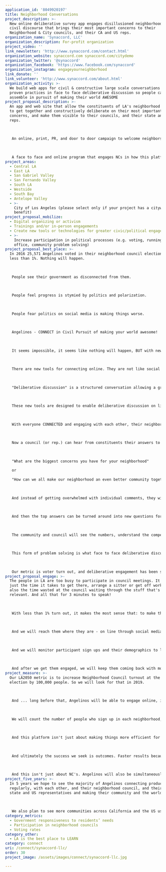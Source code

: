 ```yaml
---
application_id: '8049920197'
title: Neighborhood Conversations
project_description: >-
  New online deliberative survey app engages disillusioned neighborhoods in
  civil discourse that brings their most important concerns to their
  Neighborhood & City councils, and their CA and US reps.
organization_name: 'Synaccord, LLC'
organization_description: For-profit organization
project_video: ''
link_newsletter: 'http://www.synaccord.com/contact.html'
organization_website: synaccord.com synaccord.com/citydemo
organization_twitter: '@synaccord'
organization_facebook: 'https://www.facebook.com/synaccord'
organization_instagram: engageyourneighborhood
link_donate: ''
link_volunteer: 'http://www.synaccord.com/about.html'
organization_activity: >-
  We build web apps for civil & constructive large scale conversations based on
  proven practices in face to face deliberative discussion so people can
  assemble in pursuit of making their world AWESOME
project_proposal_description: >-
  An app and web site that allow the constituents of LA's neighborhood councils
  to get together and constructively deliberate on their most important
  concerns, and make them visible to their councils, and their state and US
  reps.
   
   
   
   An online, print, PR, and door to door campaign to welcome neighbors to the platform.
   
   
   
   A face to face and online program that engages NCs in how this platform helps them efficiently engage with large numbers of constituents and build trust without being overwhelmed.
project_areas:
  - Central LA
  - East LA
  - San Gabriel Valley
  - San Fernando Valley
  - South LA
  - Westside
  - South Bay
  - Antelope Valley
  - >-
    City of Los Angeles (please select only if your project has a citywide
    benefit)
project_proposal_mobilize:
  - Digital organizing or activism
  - Trainings and/or in-person engagements
  - Create new tools or technologies for greater civic/political engagement
  - >-
    Increase participation in political processes (e.g. voting, running for
    office, community problem solving)
project_proposal_best_place: >-
  In 2016 25,571 Angelinos voted in their neighborhood council elections. That's
  less than 1%. Nothing will happen.
   
   
   
   People see their government as disconnected from them.
   
   
   
   People feel progress is stymied by politics and polarization.
   
   
   
   People fear politics on social media is making things worse.
   
   
   
   Angelinos - CONNECT in Civil Pursuit of making your world awesome! 
   
   
   
   It seems impossible, it seems like nothing will happen, BUT with new tools for connecting, your participation, and a big LA2050 campaign to welcome everyone, LA is going to be awesome! 
   
   
   
   There are new tools for connecting online. They are not like social media, they are based on time tested best practices of face to face deliberative discussion. 
   
   
   
   "Deliberative discussion" is a structured conversation allowing a group of people to receive and exchange information, to critically examine an issue, and voice their conclusions in a way which will inform decision making. 
   
   
   
   These new tools are designed to enable deliberative discussion on line, like a professional facilitator would in person. They make it possible for people, who may disagree, to collaborate in investigation of the issues they confront, to understand the many concerns involved, to be heard and counted, and once in a while to find a new idea that no one had thought of before. And online, very large numbers of people can participate. 
   
   
   
   With everyone CONNECTED and engaging with each other, their neighborhood council, their city council, their state and US representatives, LA is going to be the best place to connect, and it's going to be awesome!
   
   
   
   Now a council (or rep.) can hear from constituents their answers to questions like:
   
   
   
   "What are the biggest concerns you have for your neighborhood"
   
   or 
   
   "How can we all make our neighborhood an even better community together?"
   
    
   
   And instead of getting overwhelmed with individual comments, they will receive a prioritized list of answers, as rated by the community, with their most important reasons why and why not, again rated by the community. And these aren't just the top of mind "answers" like from a poll, these are thoughtful answers the community has discussed and reconsidered.
   
   
   
   And then the top answers can be turned around into new questions for the community to discuss. Thus the engagement can continue and become a norm.
   
   
   
   The community and council will see the numbers, understand the competing viewpoints, and find affinity for those who have them, and 'politics' will evolve into working toward solutions that work for the community as a whole. The polarization will reverse.
   
   
   
   This form of problem solving is what face to face deliberative discussion is good at - but it has always been constrained by space, cost and time. Now, online, we do not have those constraints!
   
   
   
   Our metric is voter turn out, and deliberative engagement has been shown to increase that. And with everyone in LA connecting and working together deliberatively, awesome, impossible things - will happen.
project_proposal_engage: >-
  The people in LA are too busy to participate in council meetings. It's not
  just the time it takes to get there, arrange a sitter or get off work, it's
  also the time wasted at the council waiting through the stuff that's not
  relevant. And all that for 3 minutes to speak! 
   
   
   
   With less than 1% turn out, it makes the most sense that: to make the biggest impact you focus on the biggest segment of LA - the busy people!
   
   
   
   And we will reach them where they are - on line through social media, and in traffic through signs along their commute, and at home. Specifically we will employ Facebook and Instagram, and test other channels. We will use yard signs, post cards, and organize grass roots door knocking.
   
   
   
   And we will monitor participant sign ups and their demographics to learn what works best and dynamically adjust our outreach campaigns to seek representative demographics. 
   
   
   
   And after we get them engaged, we will keep them coming back with more topics, and we will invite them to invite their neighbors.
project_measure: >-
  Our LA2050 metric is to increase Neighborhood Council turnout at the next
  election by 100,000 people. So we will look for that in 2019. 
   
   
   
   And ... long before that, Angelinos will be able to engage online, in on going discussions with each other, and with their neighborhood council so that when elections come in 2019 voters will know about the neighborhood councils, know their neighbors, and know the impact they can have through their vote for neighborhood council. 
   
   
   
   We will count the number of people who sign up in each neighborhood, and their growth rate, and the amount of repeat participation and we will work to keep those numbers growing. 
   
   
   
   And this platform isn't just about making things more efficient for constituents, we will also work with neighborhood councils themselves and demonstrate how this helps them and track how many of them are making use of the platform in their council.
   
   
   
   And ultimately the success we seek is outcomes. Faster results because more people are engaged up front and support the solution. Better decisions because of broader engagement. We will be watching for these and reporting on them when they happen.
   
   
   
   And this isn't just about NC's. Angelinos will also be simultaneously connected to the same discussions with their State and US representatives and constituencies and we will follow those metrics as well.
project_five_years: >-
  In 5 years we hope to see the majority of Angelinos connecting productively,
  regularly, with each other, and their neighborhood council, and their city,
  state and US representatives and making their community and the world awesome!
   
   
   
   We also plan to see more communities across California and the US using these tools to engage with each other, and their governments to make our country awesome!
category_metrics:
  - Government responsiveness to residents’ needs
  - Participation in neighborhood councils
  - Voting rates
category_other:
  - LA is the best place to LEARN
category: connect
uri: /connect/synaccord-llc/
order: 30
project_image: /assets/images/connect/synaccord-llc.jpg

---
```

